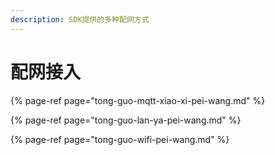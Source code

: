 ```yaml
---
description: SDK提供的多种配网方式
---
```


# 配网接入

{% page-ref page="tong-guo-mqtt-xiao-xi-pei-wang.md" %}

{% page-ref page="tong-guo-lan-ya-pei-wang.md" %}

{% page-ref page="tong-guo-wifi-pei-wang.md" %}



